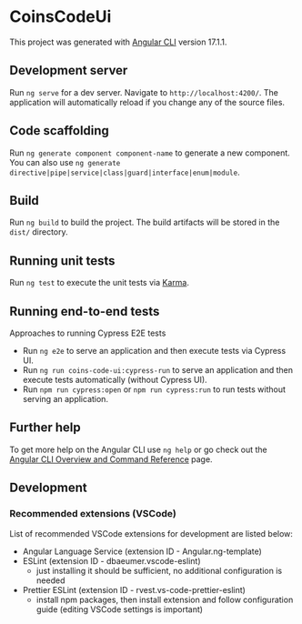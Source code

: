 # CoinsCodeUi

This project was generated with [Angular CLI](https://github.com/angular/angular-cli) version 17.1.1.

## Development server

Run `ng serve` for a dev server. Navigate to `http://localhost:4200/`. The application will automatically reload if you change any of the source files.

## Code scaffolding

Run `ng generate component component-name` to generate a new component. You can also use `ng generate directive|pipe|service|class|guard|interface|enum|module`.

## Build

Run `ng build` to build the project. The build artifacts will be stored in the `dist/` directory.

## Running unit tests

Run `ng test` to execute the unit tests via [Karma](https://karma-runner.github.io).

## Running end-to-end tests

Approaches to running Cypress E2E tests

- Run `ng e2e` to serve an application and then execute tests via Cypress UI.
- Run `ng run coins-code-ui:cypress-run` to serve an application and then execute tests automatically (without Cypress UI).
- Run `npm run cypress:open` or `npm run cypress:run` to run tests without serving an application.

## Further help

To get more help on the Angular CLI use `ng help` or go check out the [Angular CLI Overview and Command Reference](https://angular.io/cli) page.

## Development

### Recommended extensions (VSCode)

List of recommended VSCode extensions for development are listed below:

- Angular Language Service (extension ID - Angular.ng-template)
- ESLint (extension ID - dbaeumer.vscode-eslint)
  - just installing it should be sufficient, no additional configuration is needed
- Prettier ESLint (extension ID - rvest.vs-code-prettier-eslint)
  - install npm packages, then install extension and follow configuration guide (editing VSCode settings is important)

